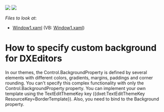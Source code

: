 <!-- default badges list -->
[![](https://img.shields.io/badge/Open_in_DevExpress_Support_Center-FF7200?style=flat-square&logo=DevExpress&logoColor=white)](https://supportcenter.devexpress.com/ticket/details/E1658)
[![](https://img.shields.io/badge/📖_How_to_use_DevExpress_Examples-e9f6fc?style=flat-square)](https://docs.devexpress.com/GeneralInformation/403183)
<!-- default badges end -->
<!-- default file list -->
*Files to look at*:

* [Window1.xaml](./CS/WpfApplication64/Window1.xaml) (VB: [Window1.xaml](./VB/WpfApplication64/Window1.xaml))
<!-- default file list end -->
# How to specify custom background for DXEditors


<p>In our themes, the Control.BackgroundProperty is defined by several elements with different colors, gradients, margins, paddings and corner rounding. You can't specify this complex functionality with only the Control.BackgroundProperty property. You can implement your own template using the TextEditThemeKey key ({dxet:TextEditThemeKey ResourceKey=BorderTemplate}). Also, you need to bind to the Background property.</p>

<br/>


